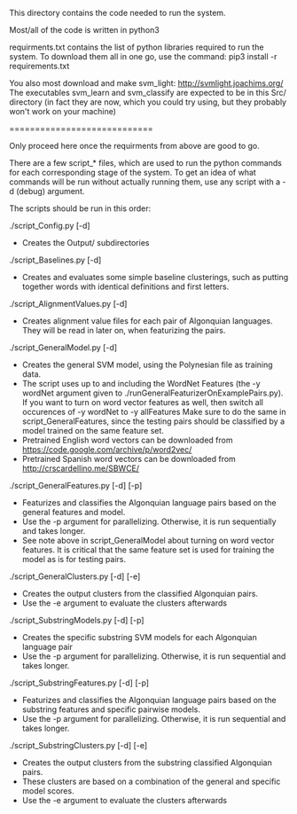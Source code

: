 This directory contains the code needed to run the system.

Most/all of the code is written in python3

requirments.txt contains the list of python libraries required to run the system. 
To download them all in one go, use the command:
pip3 install -r requirements.txt


You also most download and make svm_light: http://svmlight.joachims.org/
The executables svm_learn and svm_classify are expected to be in this Src/ directory (in fact they are now, which you could try using, but they probably won't work on your machine)

============================

Only proceed here once the requirments from above are good to go.

There are a few script_* files, which are used to run the python commands for each corresponding stage of the system. 
To get an idea of what commands will be run without actually running them, use any script with a -d (debug) argument.

The scripts should be run in this order:

./script_Config.py [-d]
- Creates the Output/ subdirectories

./script_Baselines.py [-d]
- Creates and evaluates some simple baseline clusterings, such as putting together words with identical definitions and first letters.

./script_AlignmentValues.py [-d]
- Creates alignment value files for each pair of Algonquian languages. They will be read in later on, when featurizing the pairs.

./script_GeneralModel.py [-d]
- Creates the general SVM model, using the Polynesian file as training data.
- The script uses up to and including the WordNet Features (the -y wordNet argument given to ./runGeneralFeaturizerOnExamplePairs.py).
  If you want to turn on word vector features as well, then switch all occurences of -y wordNet to -y allFeatures
  Make sure to do the same in script_GeneralFeatures, since the testing pairs should be classified by a model trained on the same feature set.
- Pretrained English word vectors can be downloaded from https://code.google.com/archive/p/word2vec/
- Pretrained Spanish word vectors can be downloaded from http://crscardellino.me/SBWCE/

./script_GeneralFeatures.py [-d] [-p]
- Featurizes and classifies the Algonquian language pairs based on the general features and model.
- Use the -p argument for parallelizing. Otherwise, it is run sequentially and takes longer. 
- See note above in script_GeneralModel about turning on word vector features.
  It is critical that the same feature set is used for training the model as is for testing pairs.

./script_GeneralClusters.py [-d] [-e]
- Creates the output clusters from the classified Algonquian pairs.
- Use the -e argument to evaluate the clusters afterwards

./script_SubstringModels.py [-d] [-p]
- Creates the specific substring SVM models for each Algonquian language pair
- Use the -p argument for parallelizing. Otherwise, it is run sequential and takes longer.

./script_SubstringFeatures.py [-d] [-p]
- Featurizes and classifies the Algonquian language pairs based on the substring features and specific pairwise models.
- Use the -p argument for parallelizing. Otherwise, it is run sequential and takes longer.

./script_SubstringClusters.py [-d] [-e]
- Creates the output clusters from the substring classified Algonquian pairs.
- These clusters are based on a combination of the general and specific model scores.
- Use the -e argument to evaluate the clusters afterwards